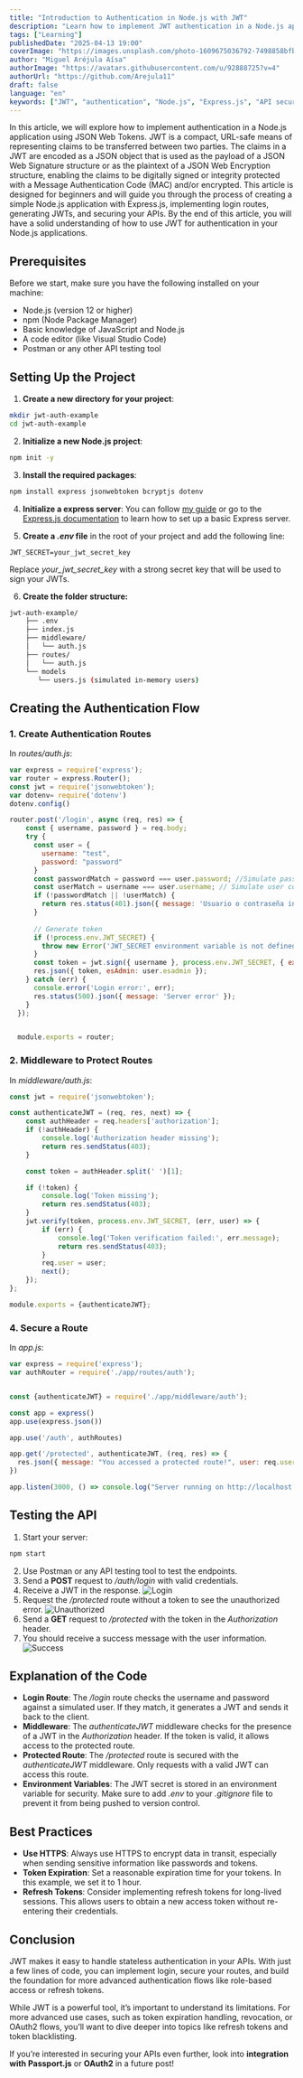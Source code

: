 ```yaml
---
title: "Introduction to Authentication in Node.js with JWT"
description: "Learn how to implement JWT authentication in a Node.js application with Express.js. This beginner-friendly guide walks you through creating login routes, generating JWTs, and securing your APIs."
tags: ["Learning"]
publishedDate: "2025-04-13 19:00"
coverImage: "https://images.unsplash.com/photo-1609675036792-7498858bfb9c?q=80&w=1932&auto=format&fit=crop&ixlib=rb-4.1.0&ixid=M3wxMjA3fDB8MHxwaG90by1wYWdlfHx8fGVufDB8fHx8fA%3D%3D"
author: "Miguel Aréjula Aísa"
authorImage: "https://avatars.githubusercontent.com/u/92888725?v=4"
authorUrl: "https://github.com/Arejula11"
draft: false
language: "en"
keywords: ["JWT", "authentication", "Node.js", "Express.js", "API security", "JSON Web Tokens", "guide"]
---
```


In this article, we will explore how to implement authentication in a Node.js application using JSON Web Tokens. JWT is a compact, URL-safe means of representing claims to be transferred between two parties. The claims in a JWT are encoded as a JSON object that is used as the payload of a JSON Web Signature structure or as the plaintext of a JSON Web Encryption structure, enabling the claims to be digitally signed or integrity protected with a Message Authentication Code (MAC) and/or encrypted.
This article is designed for beginners and will guide you through the process of creating a simple Node.js application with Express.js, implementing login routes, generating JWTs, and securing your APIs. By the end of this article, you will have a solid understanding of how to use JWT for authentication in your Node.js applications.

## Prerequisites
Before we start, make sure you have the following installed on your machine:
- Node.js (version 12 or higher)
- npm (Node Package Manager)
- Basic knowledge of JavaScript and Node.js
- A code editor (like Visual Studio Code)
- Postman or any other API testing tool

## Setting Up the Project
1. **Create a new directory for your project**:
```bash
mkdir jwt-auth-example
cd jwt-auth-example
```
2. **Initialize a new Node.js project**:
```bash
npm init -y
```
3. **Install the required packages**:
```bash
npm install express jsonwebtoken bcryptjs dotenv
```

4. **Initialize a express server**:
You can follow [my guide](https://are-dev.es/posts/expressguide) or go to the [Express.js documentation](https://expressjs.com/en/starter/installing.html) to learn how to set up a basic Express server.

5. **Create a *.env* file** in the root of your project and add the following line:
```plaintext
JWT_SECRET=your_jwt_secret_key
```
Replace *your_jwt_secret_key* with a strong secret key that will be used to sign your JWTs.

6. **Create the folder structure:**
```bash
jwt-auth-example/
    ├── .env
    ├── index.js
    ├── middleware/
    │   └── auth.js
    ├── routes/
    │   └── auth.js
    └── models
       └── users.js (simulated in-memory users)
```
## Creating the Authentication Flow

### 1. Create Authentication Routes

In *routes/auth.js*:

```js
var express = require('express');
var router = express.Router();
const jwt = require('jsonwebtoken');
var dotenv= require('dotenv')
dotenv.config()

router.post('/login', async (req, res) => {
    const { username, password } = req.body;
    try {
      const user = {
        username: "test",
        password: "password"
      }
      const passwordMatch = password === user.password; //Simulate password comparison
      const userMatch = username === user.username; // Simulate user comparison
      if (!passwordMatch || !userMatch) {
        return res.status(401).json({ message: 'Usuario o contraseña incorrectos' });
      }
  
      // Generate token
      if (!process.env.JWT_SECRET) {
        throw new Error('JWT_SECRET environment variable is not defined');
      }
      const token = jwt.sign({ username }, process.env.JWT_SECRET, { expiresIn: '1h' });
      res.json({ token, esAdmin: user.esadmin });
    } catch (err) {
      console.error('Login error:', err);
      res.status(500).json({ message: 'Server error' });
    }
  });


  module.exports = router;
```

### 2. Middleware to Protect Routes

In *middleware/auth.js*:

```js
const jwt = require('jsonwebtoken');

const authenticateJWT = (req, res, next) => {
    const authHeader = req.headers['authorization'];
    if (!authHeader) {
        console.log('Authorization header missing');
        return res.sendStatus(403);
    }

    const token = authHeader.split(' ')[1];

    if (!token) {
        console.log('Token missing');
        return res.sendStatus(403);
    }
    jwt.verify(token, process.env.JWT_SECRET, (err, user) => {
        if (err) {
            console.log('Token verification failed:', err.message);
            return res.sendStatus(403);
        }
        req.user = user;
        next();
    });
};

module.exports = {authenticateJWT};
```

### 4. Secure a Route

In *app.js*:

```js
var express = require('express');
var authRouter = require('./app/routes/auth');


const {authenticateJWT} = require('./app/middleware/auth');

const app = express()
app.use(express.json())

app.use('/auth', authRoutes)

app.get('/protected', authenticateJWT, (req, res) => {
  res.json({ message: "You accessed a protected route!", user: req.user })
})

app.listen(3000, () => console.log("Server running on http://localhost:3000"))
```

## Testing the API
1. Start your server:
```bash
npm start
```
2. Use Postman or any API testing tool to test the endpoints.
3. Send a **POST** request to */auth/login* with valid credentials.
4. Receive a JWT in the response.
![Login](/assets/jwt/login.webp)
5. Request the */protected* route without a token to see the unauthorized error.
![Unauthorized](/assets/jwt/protected.webp)
6. Send a **GET** request to */protected* with the token in the *Authorization* header.
7. You should receive a success message with the user information.
![Success](/assets/jwt/unprotected.webp)
## Explanation of the Code
- **Login Route**: The */login* route checks the username and password against a simulated user. If they match, it generates a JWT and sends it back to the client.
- **Middleware**: The *authenticateJWT* middleware checks for the presence of a JWT in the *Authorization* header. If the token is valid, it allows access to the protected route.
- **Protected Route**: The */protected* route is secured with the *authenticateJWT* middleware. Only requests with a valid JWT can access this route.
- **Environment Variables**: The JWT secret is stored in an environment variable for security. Make sure to add *.env* to your *.gitignore* file to prevent it from being pushed to version control.
## Best Practices
- **Use HTTPS**: Always use HTTPS to encrypt data in transit, especially when sending sensitive information like passwords and tokens.
- **Token Expiration**: Set a reasonable expiration time for your tokens. In this example, we set it to 1 hour.
- **Refresh Tokens**: Consider implementing refresh tokens for long-lived sessions. This allows users to obtain a new access token without re-entering their credentials.


## Conclusion

JWT makes it easy to handle stateless authentication in your APIs. With just a few lines of code, you can implement login, secure your routes, and build the foundation for more advanced authentication flows like role-based access or refresh tokens.

While JWT is a powerful tool, it’s important to understand its limitations. For more advanced use cases, such as token expiration handling, revocation, or OAuth2 flows, you’ll want to dive deeper into topics like refresh tokens and token blacklisting.

If you’re interested in securing your APIs even further, look into **integration with Passport.js** or **OAuth2** in a future post!
